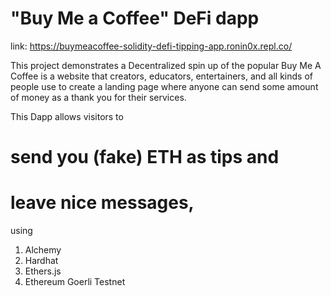 # "Buy Me a Coffee" DeFi dapp

link: https://buymeacoffee-solidity-defi-tipping-app.ronin0x.repl.co/

This project demonstrates a Decentralized spin up of the popular Buy Me A Coffee is a website that creators, educators, entertainers, and all kinds of people use to create a landing page where anyone can send some amount of money as a thank you for their services.

This Dapp allows visitors to

# send you (fake) ETH as tips and

# leave nice messages,

using

1. Alchemy
2. Hardhat
3. Ethers.js
4. Ethereum Goerli Testnet
